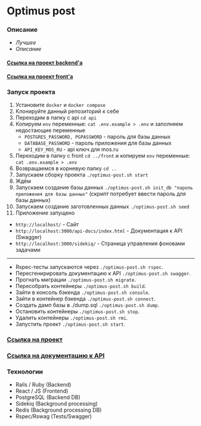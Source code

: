 # Optimus post
### Описание
- _Лучшее_ 
- _Описание_

#### [Ссылка на проект backend'а](https://github.com/NoobyTheTurtle/optimus-post-api)
#### [Ссылка на проект front'а](https://github.com/mangupli/optimus-post-interface)

### Запуск проекта
1. Установите `docker` и `docker compose`
2. Клонируйте данный репозиторий к себе
3. Переходим в папку с api `cd api`
4. Копируем `env` переменные: `cat .env.example > .env` и заполняем недостающие переменные
   * `POSTGRES_PASSWORD, PGPASSWORD` - пароль для базы данных
   * `DATABASE_PASSWORD` - пароль приложения для базы данных
   * `API_KEY_MOS_RU` - api ключ для mos.ru
5. Переходим в папку с front `cd ../front` и копируем `env` переменные: `cat .env.example > .env`
6. Возвращаемся в корневую папку `cd ..`
7. Запускаем сборку проекта `./optimus-post.sh start`
8. Ждём
9. Запускаем создание базы данных `./optimus-post.sh init_db "пароль приложения для базы данных"` (скрипт потребует ввести пароль для базы данных)
10. Запускаем создание заготовленных данных `./optimus-post.sh seed`
11. Приложение запущено
   * `http://localhost/` - Сайт
   * `http://localhost:3000/api-docs/index.html` - Документация к API (Swagger)
   * `http://localhost:3000/sidekiq/` - Страница управления фоновами задачами
---
* Rspec-тесты запускаются через `./optimus-post.sh rspec`.
* Пересгенирировать документацию к API `./optimus-post.sh swagger`.
* Прогнать миграции `./optimus-post.sh migrate`.
* Пересобрать контейнеры `./optimus-post.sh build`.
* Зайти в консоль бэкенда `./optimus-post.sh console`.
* Зайти в контейнер бэкенда `./optimus-post.sh connect`.
* Создать дамп базы в ./dump.sql `./optimus-post.sh dump`.
* Остановить контейнеры `./optimus-post.sh stop`.
* Удалить контейнеры `./optimus-post.sh rmi`.
* Запустить проект `./optimus-post.sh start`.

### [Ссылка на проект](http://188.72.109.162/)
### [Ссылка на документацию к API](http://188.72.109.162/api-docs/index.html)

### Технологии
- Rails / Ruby (Backend)
- React / JS (Frontend)
- PostgreSQL (Backend DB)
- Sidekiq (Background processing)
- Redis (Background processing DB)
- Rspec/Rswag (Tests/Swagger)

